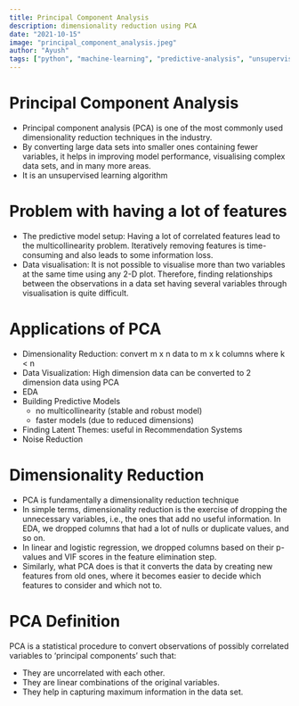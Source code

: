 ```yaml
---
title: Principal Component Analysis
description: dimensionality reduction using PCA
date: "2021-10-15"
image: "principal_component_analysis.jpeg"
author: "Ayush"
tags: ["python", "machine-learning", "predictive-analysis", "unsupervised-learning"]
---
```


# Principal Component Analysis
- Principal component analysis (PCA) is one of the most commonly used dimensionality reduction techniques in the industry. 
- By converting large data sets into smaller ones containing fewer variables, it helps in improving model performance, visualising complex data sets, and in many more areas.
- It is an unsupervised learning algorithm

# Problem with having a lot of features
- The predictive model setup: Having a lot of correlated features lead to the multicollinearity problem. Iteratively removing features is time-consuming and also leads to some information loss.
- Data visualisation: It is not possible to visualise more than two variables at the same time using any 2-D plot. Therefore, finding relationships between the observations in a data set having several variables through visualisation is quite difficult. 

# Applications of PCA
- Dimensionality Reduction: convert m x n data to m x k columns where k &lt; n
- Data Visualization: High dimension data can be converted to 2 dimension data using PCA
- EDA
- Building Predictive Models
    - no multicollinearity (stable and robust model)
    - faster models (due to reduced dimensions)
- Finding Latent Themes: useful in Recommendation Systems
- Noise Reduction

# Dimensionality Reduction
- PCA is fundamentally a dimensionality reduction technique
- In simple terms, dimensionality reduction is the exercise of dropping the unnecessary variables, i.e., the ones that add no useful information. In EDA, we dropped columns that had a lot of nulls or duplicate values, and so on. 
- In linear and logistic regression, we dropped columns based on their p-values and VIF scores in the feature elimination step.
- Similarly, what PCA does is that it converts the data by creating new features from old ones, where it becomes easier to decide which features to consider and which not to. 

# PCA Definition
PCA is a statistical procedure to convert observations of possibly correlated variables to ‘principal components’ such that:
- They are uncorrelated with each other.
- They are linear combinations of the original variables.
- They help in capturing maximum information in the data set.
